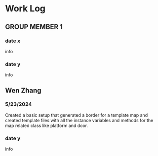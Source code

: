 # Work Log

## GROUP MEMBER 1

### date x

info

### date y

info


## Wen Zhang

### 5/23/2024 

Created a basic setup that generated a border for a template map and created template files with all the instance variables and methods for the map related class like platform and door.

### date y

info
